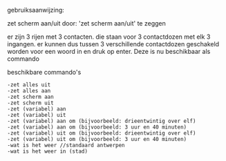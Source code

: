 gebruiksaanwijzing: 

zet scherm aan/uit door: 'zet scherm aan/uit' te zeggen

er zijn 3 rijen met 3 contacten.
die staan voor 3 contactdozen met elk 3 ingangen.
er kunnen dus tussen 3 verschillende contactdozen geschakeld worden
voor een woord in en druk op enter. Deze is nu beschikbaar als commando

beschikbare commando's

    -zet alles uit
    -zet alles aan
    -zet scherm aan
    -zet scherm uit
    -zet (variabel) aan
    -zet (variabel) uit
    -zet (variabel) aan om (bijvoorbeeld: drieentwintig over elf)
    -zet (variabel) aan om (bijvoorbeeld: 3 uur en 40 minuten)
    -zet (variabel) uit om (bijvoorbeeld: drieentwintig over elf)
    -zet (variabel) uit om (bijvoorbeeld: 3 uur en 40 minuten)
    -wat is het weer //standaard antwerpen
    -wat is het weer in (stad)
